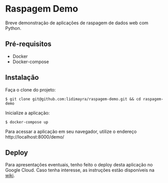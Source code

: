# Raspagem Demo
Breve demonstração de aplicações de raspagem de dados web com Python.

## Pré-requisitos
- Docker
- Docker-compose

## Instalação
Faça o clone do projeto:
```
$ git clone git@github.com:lidimayra/raspagem-demo.git && cd raspagem-demo
```

Inicialize a aplicação:
```
$ docker-compose up
```

Para acessar a aplicação em seu navegador, utilize o endereço http://localhost:8000/demo/

## Deploy
Para apresentações eventuais, tenho feito o deploy desta aplicação no Google Cloud. Caso tenha interesse, as instruções estão disponíveis na [wiki](https://github.com/lidimayra/raspagem-demo/wiki/Deploy-no-Google-Cloud).
